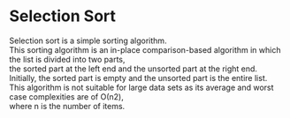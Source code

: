# Selection Sort 
Selection sort is a simple sorting algorithm.  
This sorting algorithm is an in-place comparison-based algorithm in which the list is divided into two parts,  
the sorted part at the left end and the unsorted part at the right end.  
Initially, the sorted part is empty and the unsorted part is the entire list.  
This algorithm is not suitable for large data sets as its average and worst case complexities are of Ο(n2),   
where n is the number of items.  
